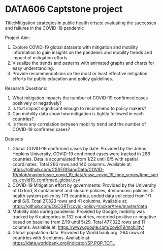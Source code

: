 # DATA606 Captstone project

Title:Mitigation strategies in public health crises: evaluating the successes and failures in the COVID-19 pandemic

Project Aim: 
1. Explore  COVID-19 global datasets with mitigation and mobility information to gain insights on the pandemic and mobility trends and impact of mitigation efforts.
2. Visualize the trends and patterns with animated graphs and charts for easy understanding.
3. Provide recommendations on the most or least effective mitigation efforts for public education and policy guidelines.

Research Questions:
1. What mitigation impacts the number of COVID-19 confirmed cases positively or negatively? 
2. Is that impact significant enough to recommend to policy makers?
3. Can mobility data show how mitigation is tightly followed in each countries?
4. Is there any correlation between mobility trend and the number of COVID-19 confirmed cases?

Datasets
1. Global COVID-19 confirmed cases by date: Provided by the Johns Hopkins University, COVID-19 confirmed cases were tracked in 266 countries. Data is accumulated from 1/22 until 6/5 with spatial coordinates. Total 266 rows and 140 columns. Available at: https://github.com/CSSEGISandData/COVID-19/blob/master/csse_covid_19_data/csse_covid_19_time_series/time_series_covid19_confirmed_global.csv
2. COVID-19 Mitigation effort by governments: Provided by the University of Oxford, 8 containment and closure policies, 4 economic policies, 5 health system policy by 173 countries, coded data collected from 1/1 until 6/6. Total 27,323 rows and 41 columns. Available at: https://github.com/OxCGRT/covid-policy-tracker/tree/master/data
3. Mobility data during pandemic: Provided by Google, mobility was tracked by 6 categories in 132 countries, recorded positive or negative based on baseline from 2/19 until 5/29. Total 477,322 rows and 11 columns. Available at: https://www.google.com/covid19/mobility/
4. Global population data: Provided by World bank.org. 264 rows of countries with 5 columns. Available at: https://data.worldbank.org/indicator/SP.POP.TOTL
